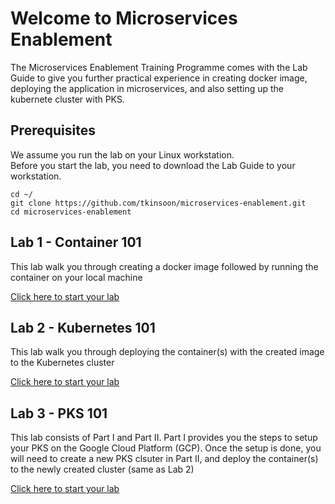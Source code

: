 # Welcome to Microservices Enablement

The Microservices Enablement Training Programme comes with the Lab Guide to give you further practical experience in creating docker image, deploying the application in microservices, and also setting up the kubernete cluster with PKS.

## Prerequisites

We assume you run the lab on your Linux workstation. <br> 
Before you start the lab, you need to download the Lab Guide to your workstation.
```
cd ~/
git clone https://github.com/tkinsoon/microservices-enablement.git
cd microservices-enablement
```

## Lab 1 - Container 101

This lab walk you through creating a docker image followed by running the container on your local machine

[Click here to start your lab](./labs/01-lab1.md)


## Lab 2 - Kubernetes 101

This lab walk you through deploying the container(s) with the created image to the Kubernetes cluster

[Click here to start your lab](./labs/02-lab2.md)


## Lab 3 - PKS 101

This lab consists of Part I and Part II. Part I provides you the steps to setup your PKS on the Google Cloud Platform (GCP). Once the setup is done, you will need to create a new PKS clsuter in Part II, and deploy the container(s) to the newly created cluster (same as Lab 2)

[Click here to start your lab](./labs/03-lab3.md)
